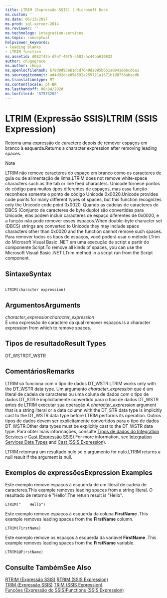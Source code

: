 ```yaml
---
title: LTRIM (Expressão SSIS) | Microsoft Docs
ms.custom: ''
ms.date: 06/13/2017
ms.prod: sql-server-2014
ms.reviewer: ''
ms.technology: integration-services
ms.topic: conceptual
helpviewer_keywords:
- leading blanks
- LTRIM function
ms.assetid: d082f42a-d7e7-49f5-a503-ac44ba630832
author: chugugrace
ms.author: chugu
ms.openlocfilehash: 678d9d93eb1dcd7649d2085b651a08418bbcd6a1
ms.sourcegitcommit: ad4d92dce894592a259721a1571b1d8736abacdb
ms.translationtype: MT
ms.contentlocale: pt-BR
ms.lasthandoff: 08/04/2020
ms.locfileid: "87573202"
---
```

# <a name="ltrim-ssis-expression"></a><span data-ttu-id="a346e-102">LTRIM (Expressão SSIS)</span><span class="sxs-lookup"><span data-stu-id="a346e-102">LTRIM (SSIS Expression)</span></span>
  <span data-ttu-id="a346e-103">Retorna uma expressão de caractere depois de remover espaços em branco à esquerda.</span><span class="sxs-lookup"><span data-stu-id="a346e-103">Returns a character expression after removing leading spaces.</span></span>  
  
> [!NOTE]  
>  <span data-ttu-id="a346e-104">LTRIM não remove caracteres do espaço em branco como os caracteres de guia ou de alimentação de linha.</span><span class="sxs-lookup"><span data-stu-id="a346e-104">LTRIM does not remove white-space characters such as the tab or line feed characters.</span></span> <span data-ttu-id="a346e-105">Unicode fornece pontos de código para muitos tipos diferentes de espaços, mas essa função reconhece somente o ponto de código Unicode 0x0020.</span><span class="sxs-lookup"><span data-stu-id="a346e-105">Unicode provides code points for many different types of spaces, but this function recognizes only the Unicode code point 0x0020.</span></span> <span data-ttu-id="a346e-106">Quando as cadeias de caracteres de DBCS (Conjunto de caracteres de byte duplo) são convertidas para Unicode, elas podem incluir caracteres de espaço diferentes de 0x0020, e a função não pode remover esses espaços.</span><span class="sxs-lookup"><span data-stu-id="a346e-106">When double-byte character set (DBCS) strings are converted to Unicode they may include space characters other than 0x0020 and the function cannot remove such spaces.</span></span> <span data-ttu-id="a346e-107">Para remover todos os tipos de espaços, você poderá usar o método LTrim do Microsoft Visual Basic .NET em uma execução de script a partir do componente Script.</span><span class="sxs-lookup"><span data-stu-id="a346e-107">To remove all kinds of spaces, you can use the Microsoft Visual Basic .NET LTrim method in a script run from the Script component.</span></span>  
  
## <a name="syntax"></a><span data-ttu-id="a346e-108">Sintaxe</span><span class="sxs-lookup"><span data-stu-id="a346e-108">Syntax</span></span>  
  
```  
  
LTRIM(character expression)  
```  
  
## <a name="arguments"></a><span data-ttu-id="a346e-109">Argumentos</span><span class="sxs-lookup"><span data-stu-id="a346e-109">Arguments</span></span>  
 <span data-ttu-id="a346e-110">*character_expression*</span><span class="sxs-lookup"><span data-stu-id="a346e-110">*character_expression*</span></span>  
 <span data-ttu-id="a346e-111">É uma expressão de caractere da qual remover espaços.</span><span class="sxs-lookup"><span data-stu-id="a346e-111">Is a character expression from which to remove spaces.</span></span>  
  
## <a name="result-types"></a><span data-ttu-id="a346e-112">Tipos de resultado</span><span class="sxs-lookup"><span data-stu-id="a346e-112">Result Types</span></span>  
 <span data-ttu-id="a346e-113">DT_WSTR</span><span class="sxs-lookup"><span data-stu-id="a346e-113">DT_WSTR</span></span>  
  
## <a name="remarks"></a><span data-ttu-id="a346e-114">Comentários</span><span class="sxs-lookup"><span data-stu-id="a346e-114">Remarks</span></span>  
 <span data-ttu-id="a346e-115">LTRIM só funciona com o tipo de dados DT_WSTR.</span><span class="sxs-lookup"><span data-stu-id="a346e-115">LTRIM works only with the DT_WSTR data type.</span></span> <span data-ttu-id="a346e-116">Um argumento *character_expression* que é um literal de cadeia de caracteres ou uma coluna de dados com o tipo de dados DT_STR é implicitamente convertido para o tipo de dados DT_WSTR antes de LTRIM executar sua operação.</span><span class="sxs-lookup"><span data-stu-id="a346e-116">A *character_expression* argument that is a string literal or a data column with the DT_STR data type is implicitly cast to the DT_WSTR data type before LTRIM performs its operation.</span></span> <span data-ttu-id="a346e-117">Outros tipos de dados devem ser explicitamente convertidos para o tipo de dados DT_WSTR.</span><span class="sxs-lookup"><span data-stu-id="a346e-117">Other data types must be explicitly cast to the DT_WSTR data type.</span></span> <span data-ttu-id="a346e-118">Para obter mais informações, consulte [Tipos de dados do Integration Services](../data-flow/integration-services-data-types.md) e [Cast &#40;Expressão SSIS&#41;](cast-ssis-expression.md).</span><span class="sxs-lookup"><span data-stu-id="a346e-118">For more information, see [Integration Services Data Types](../data-flow/integration-services-data-types.md) and [Cast &#40;SSIS Expression&#41;](cast-ssis-expression.md).</span></span>  
  
 <span data-ttu-id="a346e-119">LTRIM retornará um resultado nulo se o argumento for nulo.</span><span class="sxs-lookup"><span data-stu-id="a346e-119">LTRIM returns a null result if the argument is null.</span></span>  
  
## <a name="expression-examples"></a><span data-ttu-id="a346e-120">Exemplos de expressões</span><span class="sxs-lookup"><span data-stu-id="a346e-120">Expression Examples</span></span>  
 <span data-ttu-id="a346e-121">Este exemplo remove espaços à esquerda de um literal de cadeia de caracteres.</span><span class="sxs-lookup"><span data-stu-id="a346e-121">This example removes leading spaces from a string literal.</span></span> <span data-ttu-id="a346e-122">O resultado de retorno é "Hello".</span><span class="sxs-lookup"><span data-stu-id="a346e-122">The return result is "Hello".</span></span>  
  
```  
LTRIM("    Hello")  
```  
  
 <span data-ttu-id="a346e-123">Este exemplo remove espaços à esquerda da coluna **FirstName** .</span><span class="sxs-lookup"><span data-stu-id="a346e-123">This example removes leading spaces from the **FirstName** column.</span></span>  
  
```  
LTRIM(FirstName)  
```  
  
 <span data-ttu-id="a346e-124">Este exemplo remove os espaços à esquerda da variável **FirstName** .</span><span class="sxs-lookup"><span data-stu-id="a346e-124">This example removes leading spaces from the **FirstName** variable.</span></span>  
  
```  
LTRIM(@FirstName)  
```  
  
## <a name="see-also"></a><span data-ttu-id="a346e-125">Consulte Também</span><span class="sxs-lookup"><span data-stu-id="a346e-125">See Also</span></span>  
 <span data-ttu-id="a346e-126">[RTRIM &#40;Expressão SSIS&#41;](trim-ssis-expression.md) </span><span class="sxs-lookup"><span data-stu-id="a346e-126">[RTRIM &#40;SSIS Expression&#41;](trim-ssis-expression.md) </span></span>  
 <span data-ttu-id="a346e-127">[TRIM &#40;Expressão SSIS&#41;](trim-ssis-expression.md) </span><span class="sxs-lookup"><span data-stu-id="a346e-127">[TRIM &#40;SSIS Expression&#41;](trim-ssis-expression.md) </span></span>  
 [<span data-ttu-id="a346e-128">Funções &#40;Expressão do SSIS&#41;</span><span class="sxs-lookup"><span data-stu-id="a346e-128">Functions &#40;SSIS Expression&#41;</span></span>](functions-ssis-expression.md)  
  
  
